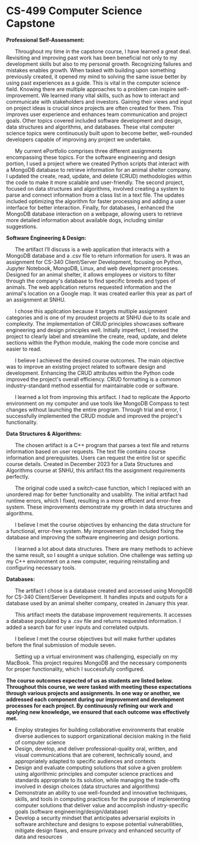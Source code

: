 # CS-499 Computer Science Capstone

**Professional Self-Assessment:**

&nbsp;&nbsp;&nbsp;&nbsp;&nbsp;&nbsp;Throughout my time in the capstone course, I have learned a great deal. Revisiting and improving past work has been beneficial not only to my development skills but also to my personal growth. Recognizing failures and mistakes enables growth. When tasked with building upon something previously created, it opened my mind to solving the same issue better by using past experiences as a guide. This is vital in the computer science field. Knowing there are multiple approaches to a problem can inspire self-improvement. We learned many vital skills, such as how to interact and communicate with stakeholders and investors. Gaining their views and input on project ideas is crucial since projects are often created for them. This improves user experience and enhances team communication and project goals. Other topics covered included software development and design, data structures and algorithms, and databases. These vital computer science topics were continuously built upon to become better, well-rounded developers capable of improving any project we undertake.

&nbsp;&nbsp;&nbsp;&nbsp;&nbsp;&nbsp;My current ePortfolio comprises three different assignments encompassing these topics. For the software engineering and design portion, I used a project where we created Python scripts that interact with a MongoDB database to retrieve information for an animal shelter company. I updated the create, read, update, and delete (CRUD) methodologies within the code to make it more scalable and user-friendly. The second project, focused on data structures and algorithms, involved creating a system to parse and connect information from a class list in a text file. The updates included optimizing the algorithm for faster processing and adding a user interface for better interaction. Finally, for databases, I enhanced the MongoDB database interaction on a webpage, allowing users to retrieve more detailed information about available dogs, including similar suggestions.

**Software Engineering & Design:**

&nbsp;&nbsp;&nbsp;&nbsp;&nbsp;&nbsp;The artifact I’ll discuss is a web application that interacts with a MongoDB database and a .csv file to return information for users. It was an assignment for CS-340 Client/Server Development, focusing on Python, Jupyter Notebook, MongoDB, Linux, and web development processes. Designed for an animal shelter, it allows employees or visitors to filter through the company's database to find specific breeds and types of animals. The web application returns requested information and the animal's location on a Google map. It was created earlier this year as part of an assignment at SNHU.

&nbsp;&nbsp;&nbsp;&nbsp;&nbsp;&nbsp;I chose this application because it targets multiple assignment categories and is one of my proudest projects at SNHU due to its scale and complexity. The implementation of CRUD principles showcases software engineering and design principles well. Initially imperfect, I revised the project to clearly label and streamline the create, read, update, and delete sections within the Python module, making the code more concise and easier to read.

&nbsp;&nbsp;&nbsp;&nbsp;&nbsp;&nbsp;I believe I achieved the desired course outcomes. The main objective was to improve an existing project related to software design and development. Enhancing the CRUD attributes within the Python code improved the project's overall efficiency. CRUD formatting is a common industry-standard method essential for maintainable code or software.

&nbsp;&nbsp;&nbsp;&nbsp;&nbsp;&nbsp;I learned a lot from improving this artifact. I had to replicate the Apporto environment on my computer and use tools like MongoDB Compass to test changes without launching the entire program. Through trial and error, I successfully implemented the CRUD module and improved the project's functionality.

**Data Structures & Algorithms:**

&nbsp;&nbsp;&nbsp;&nbsp;&nbsp;&nbsp;The chosen artifact is a C++ program that parses a text file and returns information based on user requests. The text file contains course information and prerequisites. Users can request the entire list or specific course details. Created in December 2023 for a Data Structures and Algorithms course at SNHU, this artifact fits the assignment requirements perfectly.

&nbsp;&nbsp;&nbsp;&nbsp;&nbsp;&nbsp;The original code used a switch-case function, which I replaced with an unordered map for better functionality and usability. The initial artifact had runtime errors, which I fixed, resulting in a more efficient and error-free system. These improvements demonstrate my growth in data structures and algorithms.

&nbsp;&nbsp;&nbsp;&nbsp;&nbsp;&nbsp;I believe I met the course objectives by enhancing the data structure for a functional, error-free system. My improvement plan included fixing the database and improving the software engineering and design portions.

&nbsp;&nbsp;&nbsp;&nbsp;&nbsp;&nbsp;I learned a lot about data structures. There are many methods to achieve the same result, so I sought a unique solution. One challenge was setting up my C++ environment on a new computer, requiring reinstalling and configuring necessary tools.

**Databases:**

&nbsp;&nbsp;&nbsp;&nbsp;&nbsp;&nbsp;The artifact I chose is a database created and accessed using MongoDB for CS-340 Client/Server Development. It handles inputs and outputs for a database used by an animal shelter company, created in January this year.

&nbsp;&nbsp;&nbsp;&nbsp;&nbsp;&nbsp;This artifact meets the database improvement requirements. It accesses a database populated by a .csv file and returns requested information. I added a search bar for user inputs and correlated outputs.

&nbsp;&nbsp;&nbsp;&nbsp;&nbsp;&nbsp;I believe I met the course objectives but will make further updates before the final submission of module seven.

&nbsp;&nbsp;&nbsp;&nbsp;&nbsp;&nbsp;Setting up a virtual environment was challenging, especially on my MacBook. This project requires MongoDB and the necessary components for proper functionality, which I successfully configured.

**The course outcomes expected of us as students are listed below. Throughout this course, we were tasked with meeting these expectations through various projects and assignments. In one way or another, we addressed each component during our improvement and development processes for each project. By continuously refining our work and applying new knowledge, we ensured that each outcome was effectively met.**

- Employ strategies for building collaborative environments that enable diverse audiences to support organizational decision making in the field of computer science
- Design, develop, and deliver professional-quality oral, written, and visual communications that are coherent, technically sound, and appropriately adapted to specific audiences and contexts
- Design and evaluate computing solutions that solve a given problem using algorithmic principles and computer science practices and standards appropriate to its solution, while managing the trade-offs involved in design choices (data      structures and algorithms)
- Demonstrate an ability to use well-founded and innovative techniques, skills, and tools in computing practices for the purpose of implementing computer solutions that deliver value and accomplish industry-specific goals (software         engineering/design/database)
- Develop a security mindset that anticipates adversarial exploits in software architecture and designs to expose potential vulnerabilities, mitigate design flaws, and ensure privacy and enhanced security of data and resources
